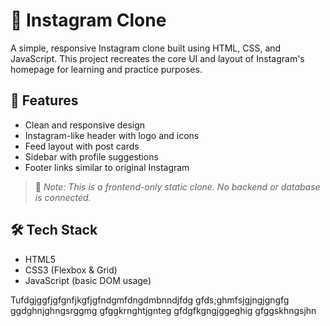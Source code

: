 # 📸 Instagram Clone

A simple, responsive Instagram clone built using HTML, CSS, and JavaScript. This project recreates the core UI and layout of Instagram's homepage for learning and practice purposes.

## 🚀 Features

- Clean and responsive design
- Instagram-like header with logo and icons
- Feed layout with post cards
- Sidebar with profile suggestions
- Footer links similar to original Instagram

> 🔧 *Note: This is a frontend-only static clone. No backend or database is connected.*

## 🛠️ Tech Stack

- HTML5
- CSS3 (Flexbox & Grid)
- JavaScript (basic DOM usage)




Tufdgjggfjgfgnfjkgfjgfndgmfdngdmbnndjfdg
gfds;ghmfsjgjngjgngfg
ggdghnjghngsrggmg
gfggkrnghtjgnteg
gfdgfkgngjggeghig
gfggskhngsjhn
